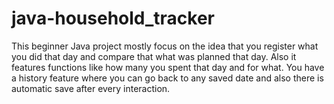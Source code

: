# java-household_tracker
This beginner Java project mostly focus on the idea that you register what you did that day and compare that what was planned that day. Also it features functions like how many you spent that day and for what. You have a history feature where you can go back to any saved date and also there is automatic save after every interaction.
